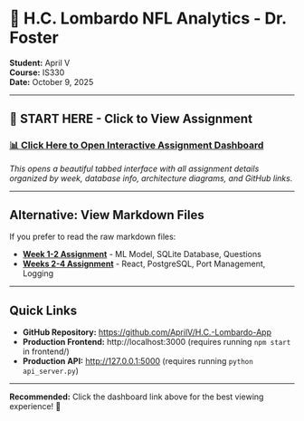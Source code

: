 # 🏈 H.C. Lombardo NFL Analytics - Dr. Foster

**Student:** April V  
**Course:** IS330  
**Date:** October 9, 2025

---

## 🎯 **START HERE - Click to View Assignment**

### **[📊 Click Here to Open Interactive Assignment Dashboard](index.html)**

*This opens a beautiful tabbed interface with all assignment details organized by week, database info, architecture diagrams, and GitHub links.*

---

## Alternative: View Markdown Files

If you prefer to read the raw markdown files:

- **[Week 1-2 Assignment](week1-2.md)** - ML Model, SQLite Database, Questions
- **[Weeks 2-4 Assignment](weeks2-4.md)** - React, PostgreSQL, Port Management, Logging

---

## Quick Links

- **GitHub Repository:** https://github.com/AprilV/H.C.-Lombardo-App
- **Production Frontend:** http://localhost:3000 (requires running `npm start` in frontend/)
- **Production API:** http://127.0.0.1:5000 (requires running `python api_server.py`)

---

**Recommended:** Click the dashboard link above for the best viewing experience! 🚀
